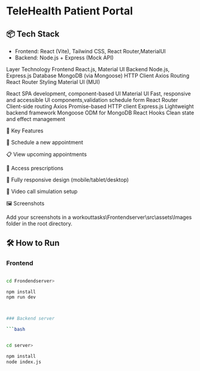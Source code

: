 # TeleHealth Patient Portal

## 📦 Tech Stack
- Frontend: React (Vite), Tailwind CSS, React Router,MaterialUI
- Backend: Node.js + Express (Mock API)

Layer	Technology
Frontend	React.js, Material UI
Backend	Node.js, Express.js
Database	MongoDB (via Mongoose)
HTTP Client	Axios
Routing	React Router
Styling	Material UI (MUI)


React	SPA development, component-based UI
Material UI	Fast, responsive and accessible UI components,validation schedule form
React Router	Client-side routing
Axios	Promise-based HTTP client
Express.js	Lightweight backend framework
Mongoose	ODM for MongoDB
React Hooks	Clean state and effect management




🎯 Key Features

📅 Schedule a new appointment

📋 View upcoming appointments

📄 Access prescriptions

📱 Fully responsive design (mobile/tablet/desktop)

🎥 Video call simulation setup


🖼️ Screenshots

Add your screenshots in a  workouttasks\Frontendserver\src\assets\Images   folder in the root directory.




## 🛠 How to Run

### Frontend
```bash

cd Frondendserver>

npm install
npm run dev



### Backend server

```bash


cd server>

npm install
node index.js

